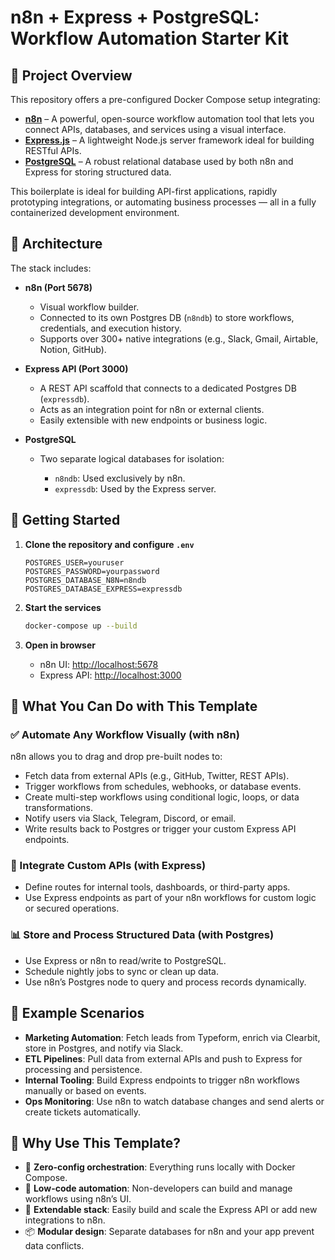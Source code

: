 # n8n + Express + PostgreSQL: Workflow Automation Starter Kit

## 🔧 Project Overview

This repository offers a pre-configured Docker Compose setup integrating:

* **[n8n](https://n8n.io/)** – A powerful, open-source workflow automation tool that lets you connect APIs, databases, and services using a visual interface.
* **[Express.js](https://expressjs.com/)** – A lightweight Node.js server framework ideal for building RESTful APIs.
* **[PostgreSQL](https://www.postgresql.org/)** – A robust relational database used by both n8n and Express for storing structured data.

This boilerplate is ideal for building API-first applications, rapidly prototyping integrations, or automating business processes — all in a fully containerized development environment.


## 🧱 Architecture

The stack includes:

* **n8n (Port 5678)**

  * Visual workflow builder.
  * Connected to its own Postgres DB (`n8ndb`) to store workflows, credentials, and execution history.
  * Supports over 300+ native integrations (e.g., Slack, Gmail, Airtable, Notion, GitHub).

* **Express API (Port 3000)**

  * A REST API scaffold that connects to a dedicated Postgres DB (`expressdb`).
  * Acts as an integration point for n8n or external clients.
  * Easily extensible with new endpoints or business logic.

* **PostgreSQL**

  * Two separate logical databases for isolation:

    * `n8ndb`: Used exclusively by n8n.
    * `expressdb`: Used by the Express server.

## 🚀 Getting Started

1. **Clone the repository and configure `.env`**

   ```env
   POSTGRES_USER=youruser
   POSTGRES_PASSWORD=yourpassword
   POSTGRES_DATABASE_N8N=n8ndb
   POSTGRES_DATABASE_EXPRESS=expressdb
   ```

2. **Start the services**

   ```bash
   docker-compose up --build
   ```

3. **Open in browser**

   * n8n UI: [http://localhost:5678](http://localhost:5678)
   * Express API: [http://localhost:3000](http://localhost:3000)


## 🔄 What You Can Do with This Template

### ✅ Automate Any Workflow Visually (with n8n)

n8n allows you to drag and drop pre-built nodes to:

* Fetch data from external APIs (e.g., GitHub, Twitter, REST APIs).
* Trigger workflows from schedules, webhooks, or database events.
* Create multi-step workflows using conditional logic, loops, or data transformations.
* Notify users via Slack, Telegram, Discord, or email.
* Write results back to Postgres or trigger your custom Express API endpoints.

### 🧩 Integrate Custom APIs (with Express)

* Define routes for internal tools, dashboards, or third-party apps.
* Use Express endpoints as part of your n8n workflows for custom logic or secured operations.

### 📊 Store and Process Structured Data (with Postgres)

* Use Express or n8n to read/write to PostgreSQL.
* Schedule nightly jobs to sync or clean up data.
* Use n8n’s Postgres node to query and process records dynamically.

## 📌 Example Scenarios

* **Marketing Automation**: Fetch leads from Typeform, enrich via Clearbit, store in Postgres, and notify via Slack.
* **ETL Pipelines**: Pull data from external APIs and push to Express for processing and persistence.
* **Internal Tooling**: Build Express endpoints to trigger n8n workflows manually or based on events.
* **Ops Monitoring**: Use n8n to watch database changes and send alerts or create tickets automatically.

## 🧱 Why Use This Template?

* 🔄 **Zero-config orchestration**: Everything runs locally with Docker Compose.
* 🧠 **Low-code automation**: Non-developers can build and manage workflows using n8n’s UI.
* 🚀 **Extendable stack**: Easily build and scale the Express API or add new integrations to n8n.
* 📦 **Modular design**: Separate databases for n8n and your app prevent data conflicts.
